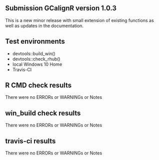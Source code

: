 ## Submission GCalignR version 1.0.3

This is a new minor release with small extension of existing functions as well as updates in the documentation.

## Test environments
* devtools::build_win()
* devtools::check_rhub()
* local Windows 10 Home
* Travis-CI

## R CMD check results
There were no ERRORs or WARNINGs or Notes

## win_build check results
There were no ERRORs or WARNINGs or Notes

## travis-ci results
There were no ERRORs or WARNINGs or Notes
